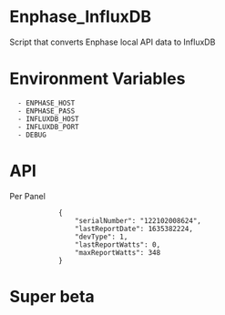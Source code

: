 # Enphase_InfluxDB
Script that converts Enphase local API data to InfluxDB

# Environment Variables
      - ENPHASE_HOST
      - ENPHASE_PASS
      - INFLUXDB_HOST
      - INFLUXDB_PORT
      - DEBUG

# API 
Per Panel
```
            {
                "serialNumber": "122102008624",
                "lastReportDate": 1635382224,
                "devType": 1,
                "lastReportWatts": 0,
                "maxReportWatts": 348
            }
```

# Super beta
